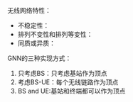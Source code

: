 
无线网络特性：
+ 不稳定性：
+ 排列不变性和排列等变性：
+ 同质或异质：


GNN的三种实现方式：
1. 只考虑BS：只考虑基站作为顶点
2. 考虑BS-UE：每个无线链路作为顶点
3. BS and UE:基站和终端都可以作为顶点